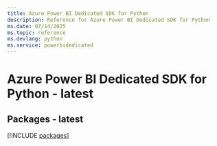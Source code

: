 ```yaml
---
title: Azure Power BI Dedicated SDK for Python
description: Reference for Azure Power BI Dedicated SDK for Python
ms.date: 07/14/2025
ms.topic: reference
ms.devlang: python
ms.service: powerbidedicated
---
```

# Azure Power BI Dedicated SDK for Python - latest
## Packages - latest
[!INCLUDE [packages](power-bi-dedicated-index.md)]